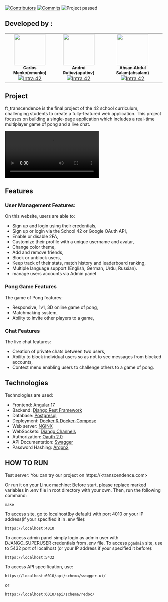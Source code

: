 [![Contributors][contributors-shield]][contributors-url]
[![Commits][commits-shield]][commits-url]
![Project passed][project-shield]

[contributors-shield]: https://img.shields.io/badge/Contributors-3-orange
[contributors-url]: https://github.com/cmenke42/ft_transcendence/graphs/contributors

[commits-shield]: https://img.shields.io/badge/Last%20commit-September%202024-blue
[commits-url]:  https://github.com/cmenke42/ft_transcendence/graphs/commit-activity

[project-shield]:https://img.shields.io/badge/Project%20passed-121%25-green

## Developed by :

<!-- ALL-CONTRIBUTORS-LIST:START - Do not remove or modify this section -->
<!-- prettier-ignore-start -->
<!-- markdownlint-disable -->
<table>
  <tr>    
    <td align="center"><a href="https://github.com/cmenke42/"><img src="https://avatars.githubusercontent.com/u/122057895?v=4"" width="100px;" alt=""/><br /><sub><b>Carlos Menke(cmenke)</b></sub></a><br /><a href="https://profile.intra.42.fr/users/cmenke" title="Intra 42"><img src="https://img.shields.io/badge/Wolfsburg-FFFFFF?style=plastic&logo=42&logoColor=000000" alt="Intra 42"/></a></td>
    <td align="center"><a href="https://github.com/AndersLazis/"><img src="https://avatars.githubusercontent.com/u/130859506?v=4" width="100px;" alt=""/><br /><sub><b>Andrei Putiev(aputiev)</b></sub></a><br /><a href="https://profile.intra.42.fr/users/aputiev" title="Intra 42"><img src="https://img.shields.io/badge/Wolfsburg-FFFFFF?style=plastic&logo=42&logoColor=000000" alt="Intra 42"/></a></td>
    <td align="center"><a href="https://github.com/Ahsanbaloch/"><img src="https://avatars.githubusercontent.com/u/39459572?v=4" width="100px;" alt=""/><br /><sub><b>Ahsan Abdul Salam(ahsalam)</b></sub></a><br /><a href="https://profile.intra.42.fr/users/ahsalam" title="Intra 42"><img src="https://img.shields.io/badge/Wolfsburg-FFFFFF?style=plastic&logo=42&logoColor=000000" alt="Intra 42"/></a></td>
   
  </tr>
</table>
<!-- markdownlint-restore -->
<!-- prettier-ignore-end -->
<!-- ALL-CONTRIBUTORS-LIST:END -->

## Project

ft_transcendence is the final project of the 42 school curriculum, challenging students to create a fully-featured web application. This project focuses on building a single-page application which includes a real-time multiplayer game of pong and a live chat.


<video src="Transcendence/Bildschirmaufnahme_2024-09-04 202622.mp4" controls>
 You browser doesn't support tag.
</video>


## Features

### User Management Features:

On this website, users are able to:

- Sign up and login using their credentials,
- Sign up or login via the School 42 or Google OAuth API,
- Enable or disable 2FA,
- Customize their profile with a unique username and avatar,
- Change color theme,
- Add and remove friends,
- Block or unblock users,
- Keep track of their stats, match history and leaderboard ranking,
- Multiple language support (English, German, Urdu, Russian).
- manage users accounts via Admin panel

### Pong Game Features

The game of Pong features:

- Responsive, 1v1, 3D online game of pong,
- Matchmaking system,
- Ability to invite other players to a game,

### Chat Features

The live chat features:

- Creation of private chats between two users,
- Ability to block individual users so as not to see messages from blocked accounts,
- Context menu enabling users to challenge others to a game of pong.

## Technologies

Technologies are used:

- Frontend: [Angular 17](https://angular.dev/)
- Backend: [Django Rest Framework](https://www.django-rest-framework.org/)
- Database: [Postgresql](https://www.postgresql.org/)
- Deployment: [Docker & Docker-Compose](https://www.docker.com/)
- Web server: [NGINX](https://nginx.org/en/)
- WebSockets: [Django Channels](https://channels.readthedocs.io/)
- Authorization: [Oauth 2.0](https://oauth.net/2/)
- API Documentation: [Swagger](https://swagger.io/)
- Password Hashing: [Argon2](https://github.com/P-H-C/phc-winner-argon2)

## HOW TO RUN
Test server: You can try our project on https://<transcendence.com>

Or run it on your Linux machine:
Before start, please replace marked variables in .env file in root directory with your own.
Then, run the following command:
```
make
```
To access site, go to localhost(by default) with port 4010 or your IP address(if your specified it in .env file):
```
https://localhost:4010
```
To access admin panel simply login as admin user with DJANGO_SUPERUSER credentials from .env file.
To access `pgadmin` site, use to 5432 port of localhost (or your IP address if your specified it before):
```
https://localhost:5432
```
To access API specification, use:
```
https://localhost:6010/api/schema/swagger-ui/
```
or 
```
https://localhost:6010/api/schema/redoc/
```

